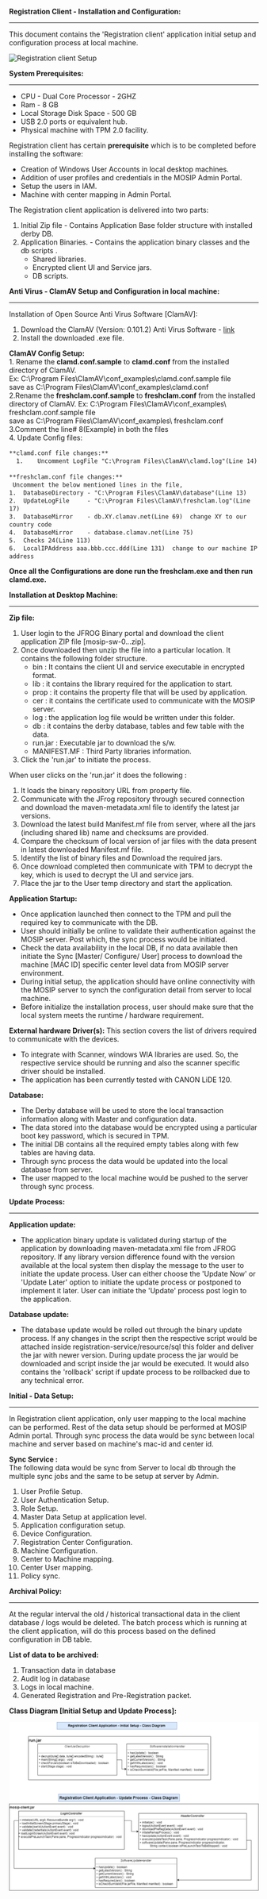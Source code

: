 **Registration Client - Installation and Configuration:** 
***

This document contains the 'Registration client' application initial setup and configuration process at local machine.     

![Registration client Setup](_images/registration/reg-client-app-install-process1.png)   

**System Prerequisites:**
*** 
   - CPU - Dual Core Processor - 2GHZ  
   - Ram - 8 GB  
   - Local Storage Disk Space - 500 GB 
   - USB 2.0 ports or equivalent hub.  
   - Physical machine with TPM 2.0 facility.   

Registration client has certain **prerequisite** which is to be completed before installing the software:  
- Creation of Windows User Accounts in local desktop machines.  
- Addition of user profiles and credentials in the MOSIP Admin Portal.  
- Setup the users in IAM.  
- Machine with center mapping in Admin Portal.  


The Registration client application is delivered into two parts:  
   1. Initial Zip file 		 - Contains Application Base folder structure with installed derby DB.      
   2. Application Binaries.  - Contains the application binary classes and the db scripts .  
       - Shared libraries.
       - Encrypted client UI and Service jars.
       - DB scripts.  

**Anti Virus - ClamAV Setup and Configuration in local machine:**  
***  
   Installation of Open Source Anti Virus Software [ClamAV]:  
   1.	Download the ClamAV (Version: 0.101.2) Anti Virus Software - [link](http://www.clamav.net/downloads)  
   2.	Install the downloaded .exe file.  
   	
   **ClamAV Config Setup:**     
     1. Rename the **clamd.conf.sample** to **clamd.conf** from the installed directory of ClamAV.   
        Ex: C:\Program Files\ClamAV\conf_examples\clamd.conf.sample file   
            save as  C:\Program Files\ClamAV\conf_examples\clamd.conf   
    2.Rename the **freshclam.conf.sample** to **freshclam.conf** from the installed directory of ClamAV.
        Ex: C:\Program Files\ClamAV\conf_examples\ freshclam.conf.sample file  
            save as C:\Program Files\ClamAV\conf_examples\ freshclam.conf  
    3.Comment the line# 8(Example) in both the files  
    4. Update Config files:   
      
    **clamd.conf file changes:**  
      1.	Uncomment LogFile "C:\Program Files\ClamAV\clamd.log"(Line 14)
   
    **freshclam.conf file changes:**  
     Uncomment the below mentioned lines in the file,  
    1.	DatabaseDirectory - "C:\Program Files\ClamAV\database"(Line 13)  
    2.	UpdateLogFile     - "C:\Program Files\ClamAV\freshclam.log"(Line 17)  
    3.	DatabaseMirror    - db.XY.clamav.net(Line 69)  change XY to our country code  
    4.	DatabaseMirror    - database.clamav.net(Line 75)   
    5.	Checks 24(Line 113)  
    6.	LocalIPAddress aaa.bbb.ccc.ddd(Line 131)  change to our machine IP address   

   **Once all the Configurations are done run the freshclam.exe and then run clamd.exe.**   
 
**Installation at Desktop Machine:**   
***  
**Zip file:**  
   1. User login to the JFROG Binary portal and download the client application ZIP file [mosip-sw-0.*.*.zip].   
   2. Once downloaded then unzip the file into a particular location. It contains the following folder structure.  
      - bin : It contains the client UI and service executable in encrypted format.
      - lib : it contains the library required for the application to start.  
      - prop : it contains the property file that will be used by application.    
      - cer  : it contains the certificate used to communicate with the MOSIP server.
      - log : the application log file would be written under this folder.    
      - db : it contains the derby database, tables and few table with the data.  
      - run.jar : Executable jar to download the s/w.
      - MANIFEST.MF : Third Party libraries information.
   3. Click the 'run.jar' to initiate the process.  
   
   When user clicks on the 'run.jar' it does the following :  
   1. It loads the binary repository URL from property file.  
   2. Communicate with the  JFrog repository through secured connection and download the maven-metadata.xml file to identify the latest jar versions.    
   3. Download the latest build Manifest.mf file from server, where all the jars (including shared lib) name and checksums are provided.  
   4. Compare the checksum of local version of jar files with the data present in latest downloaded Manifest.mf file.    
   5. Identify the list of binary files and Download the required jars.  
   6. Once download completed then communicate with TPM to decrypt the key, which is used to decrypt the UI and service jars.  
   7. Place the jar to the User temp directory and start the application.  
   
**Application Startup:**  
   - Once application launched then connect to the TPM and pull the required key to communicate with the DB.  
   - User should initially be online to validate their authentication against the MOSIP server. Post which, the sync process would be initiated.     
   - Check the data availability in the local DB, if no data available then initiate the Sync [Master/ Configure/ User] process to download the machine [MAC ID] specific center level data from MOSIP server environment.  
   - During initial setup, the application should have online connectivity with the MOSIP server to synch the configuration detail from server to local machine.       
   - Before initialize the installation process, user should make sure that the local system meets the runtime / hardware requirement.    

   
**External hardware Driver(s):**
   This section covers the list of drivers required to communicate with the devices.  
   - To integrate with Scanner, windows WIA libraries are used. So, the respective service should be running and also the scanner specific driver should be installed.    
   - The application has been currently tested with CANON LiDE 120.   

**Database:**  
   - The Derby database will be used to store the local transaction information along with Master and configuration data.   
   - The data stored into the database would be encrypted using a particular boot key password, which is secured in TPM.     
   - The initial DB contains all the required empty tables along with few tables are having data.    
   - Through sync process the data would be updated into the local database from server.  
   - The user mapped to the local machine would be pushed to the server through sync process.  
   

**Update Process:**
***
   **Application update:**
   - The application binary update is validated during startup of the application by downloading maven-metadata.xml file from JFROG repository. If any library version difference found with the version available at the local system then display the message to the user to initiate the update process. User can either choose the 'Update Now' or 'Update Later' option to initiate the update process or postponed to implement it later. User can initiate the 'Update' process post login to the application.  
   
   **Database update:**  
   - The database update would be rolled out through the binary update process. If any changes in the script then the respective script would be attached inside registration-service/resource/sql this folder and deliver the jar with newer version. During update process the jar would be downloaded and script inside the jar would be executed.  It would also contains the 'rollback' script if update process to be rollbacked due to any technical error. 

    	
**Initial - Data Setup:**  
***
In Registration client application, only user mapping to the local machine can be performed. Rest of the data setup should be performed at MOSIP Admin portal.
Through sync process the data would be sync between local machine and server based on machine's mac-id and center id.

   **Sync Service :**  
   The following data would be sync from Server to local db through the multiple sync jobs and the same to be setup at server by Admin.   
   
   1.	User Profile Setup. 
   2.	User Authentication Setup. 
   3.	Role Setup. 
   4.	Master Data Setup at application level. 
   5.	Application configuration setup. 
   6.	Device Configuration. 
   7.	Registration Center Configuration. 
   8.	Machine Configuration. 
   9.	Center to Machine mapping. 
   10.	Center User mapping. 
   11.  Policy sync.  


**Archival Policy:**
***
   At the regular interval the old / historical transactional data in the client database / logs would be deleted.
   The batch process which is running at the client application, will do this process based on the defined configuration in DB table.

   **List of data to be archived:** 
   1.	Transaction data in database
   2.	Audit log in database
   3.	Logs in local machine.
   4.	Generated Registration and Pre-Registration packet.


**Class Diagram [Initial Setup and Update Process]:**

![Initial Setup and Update Process](_images/registration/application-setup-update_class.png)  
